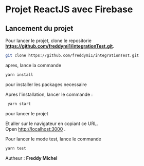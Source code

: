 # Projet ReactJS avec Firebase

## Lancement du projet

Pour lancer le projet, clone le repositorie **https://github.com/freddymi1/integrationTest.git**.

```bash
git clone https://github.com/freddymi1/integrationTest.git
```
 apres, lance la commande 
 ```bash
 yarn install
 ```
 pour installer les packages necessaire

Apres l'installation, lancer le commande :

```bash
 yarn start
 ```
 pour lancer le projet

Et aller sur le navigateur en copiant ce URL.\
Open [http://localhost:3000](http://localhost:3000) .

Pour lancer le mode test, lance le commande 
```bash
yarn test
```

Autheur : **Freddy Michel**
